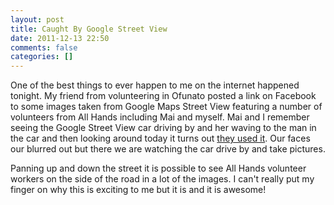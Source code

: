 ```yaml
---
layout: post
title: Caught By Google Street View
date: 2011-12-13 22:50
comments: false
categories: []
---
```


One of the best things to ever happen to me on the internet happened tonight. My friend from volunteering in Ofunato posted a link on Facebook to some images taken from Google Maps Street View featuring a number of volunteers from All Hands including Mai and myself. Mai and I remember seeing the Google Street View car driving by and her waving to the man in the car and then looking around today it turns out [they used it](http://bit.ly/uJTTHB). Our faces our blurred out but there we are watching the car drive by and take pictures.

Panning up and down the street it is possible to see All Hands volunteer workers on the side of the road in a lot of the images. I can't really put my finger on why this is exciting to me but it is and it is awesome!
